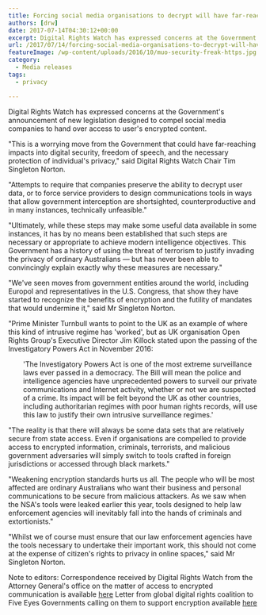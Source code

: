 ```yaml
---
title: Forcing social media organisations to decrypt will have far-reaching consequences on user's right to privacy
authors: [drw]
date: 2017-07-14T04:30:12+00:00
excerpt: Digital Rights Watch has expressed concerns at the Government's announcement of new legislation designed to compel social media companies to hand over access to user's encrypted content.
url: /2017/07/14/forcing-social-media-organisations-to-decrypt-will-have-far-reaching-consequences-on-users-right-to-privacy/
featureImage: /wp-content/uploads/2016/10/muo-security-freak-https.jpg
category:
  - Media releases
tags:
  - privacy

---
```

Digital Rights Watch has expressed concerns at the Government's announcement of new legislation designed to compel social media companies to hand over access to user's encrypted content.

"This is a worrying move from the Government that could have far-reaching impacts into digital security, freedom of speech, and the necessary protection of individual's privacy," said Digital Rights Watch Chair Tim Singleton Norton.

"Attempts to require that companies preserve the ability to decrypt user data, or to force service providers to design communications tools in ways that allow government interception are shortsighted, counterproductive and in many instances, technically unfeasible."

"Ultimately, while these steps may make some useful data available in some instances, it has by no means been established that such steps are necessary or appropriate to achieve modern intelligence objectives. This Government has a history of using the threat of terrorism to justify invading the privacy of ordinary Australians &#8212; but has never been able to convincingly explain exactly why these measures are necessary."

"We've seen moves from government entities around the world, including Europol and representatives in the U.S. Congress, that show they have started to recognize the benefits of encryption and the futility of mandates that would undermine it," said Mr Singleton Norton.

"Prime Minister Turnbull wants to point to the UK as an example of where this kind of intrusive regime has 'worked', but as UK organisation Open Rights Group's Executive Director Jim Killock stated upon the passing of the Investigatory Powers Act in November 2016:

<p style="padding-left: 30px;">
  'The Investigatory Powers Act is one of the most extreme surveillance laws ever passed in a democracy. The Bill will mean the police and intelligence agencies have unprecedented powers to surveil our private communications and Internet activity, whether or not we are suspected of a crime. Its impact will be felt beyond the UK as other countries, including authoritarian regimes with poor human rights records, will use this law to justify their own intrusive surveillance regimes.'
</p>

"The reality is that there will always be some data sets that are relatively secure from state access. Even if organisations are compelled to provide access to encrypted information, criminals, terrorists, and malicious government adversaries will simply switch to tools crafted in foreign jurisdictions or accessed through black markets."

"Weakening encryption standards hurts us all. The people who will be most affected are ordinary Australians who want their business and personal communications to be secure from malicious attackers. As we saw when the NSA's tools were leaked earlier this year, tools designed to help law enforcement agencies will inevitably fall into the hands of criminals and extortionists."

"Whilst we of course must ensure that our law enforcement agencies have the tools necessary to undertake their important work, this should not come at the expense of citizen's rights to privacy in online spaces," said Mr Singleton Norton.

Note to editors:
Correspondence received by Digital Rights Watch from the Attorney General's office on the matter of access to encrypted communication is available [here][1]
Letter from global digital rights coalition to Five Eyes Governments calling on them to support encryption available [here][2]

 [1]: /wp-content/uploads/2017/07/MC17-005513.pdf
 [2]: https://www.accessnow.org/cms/assets/uploads/2017/07/Five-eyes-open-letter.pdf
